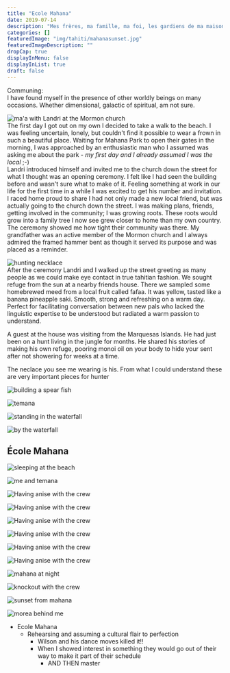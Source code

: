 ```yaml
---
title: "Ecole Mahana"
date: 2019-07-14
description: "Mes frères, ma famille, ma foi, les gardiens de ma maison"
categories: []
featuredImage: "img/tahiti/mahanasunset.jpg"
featuredImageDescription: ""
dropCap: true
displayInMenu: false
displayInList: true
draft: false
---
```


Communing: <br>
    I have found myself in the presence of other worldly beings on many occasions. Whether dimensional, galactic of spiritual, am not sure. <br>


![ma'a with Landri at the Mormon church](/img/tahiti/churchlunch.jpg) <br>
The first day I got out on my own I decided to take a walk to the beach. I was feeling uncertain, lonely, but couldn't find it possible to wear a frown in such a beautiful place. Waiting for Mahana Park to open their gates in the morning, I was approached by an enthusiastic man who I assumed was asking me about the park - _my first day and I already assumed I was the local_ ;-) <br>
Landri introduced himself and invited me to the church down the street for what I thought was an opening ceremony. I felt like I had seen the building before and wasn't sure what to make of it. Feeling something at work in our life for the first time in a while I was excited to get his number and invitation. <br>
I raced home proud to share I had not only made a new local friend, but was actually going to the church down the street. I was making plans, friends, getting involved in the community; I was growing roots. These roots would grow into a family tree I now see grew closer to home than my own country. <br>
The ceremony showed me how tight their community was there. My grandfather was an active member of the Mormon church and I always admired the framed hammer bent as though it served its purpose and was placed as a reminder. <br>


![hunting necklace](/img/tahiti/huntingnecklace.jpg) <br> 
After the ceremony Landri and I walked up the street greeting as many people as we could make eye contact in true tahitian fashion. We sought refuge from the sun at a nearby friends house. There we sampled some homebrewed meed from a local fruit called fafaa. It was yellow, tasted like a banana pineapple saki. Smooth, strong and refreshing on a warm day. Perfect for facilitating conversation between new pals who lacked the linguistic expertise to be understood but radiated a warm passion to understand. <br>

A guest at the house was visiting from the Marquesas Islands. He had just been on a hunt living in the jungle for months. He shared his stories of making his own refuge, pooring monoi oil on your body to hide your sent after not showering for weeks at a time. <br>

The neclace you see me wearing is his. From what I could understand these are very important pieces for hunter

![building a spear fish](/img/tahiti/prepspear.jpg) <br>

![temana](/img/tahiti/temana.jpg) <br>

![standing in the waterfall](/img/tahiti/waterfall.jpg) <br>

![by the waterfall](/img/tahiti/waterswim.jpg) <br>

## École Mahana

![sleeping at the beach](/img/tahiti/beachsleep.gif) <br>

![me and temana](/img/tahiti/temaname.jpg) <br>

![Having anise with the crew](/img/tahiti/wilsonanise.jpg) <br>

![Having anise with the crew](/img/tahiti/wilsonjosua.jpg) <br>

![Having anise with the crew](/img/tahiti/wilsonanise.jpg) <br>

![Having anise with the crew](/img/tahiti/wilsonmorea.jpg) <br>

![Having anise with the crew](/img/tahiti/wkndnight.jpg) <br>

![Having anise with the crew](/img/tahiti/wkndsunset.jpg) <br>

![mahana at night](/img/tahiti/mahananight.jpg) <br>

![knockout with the crew](/img/tahiti/mahanapunch.jpg) <br>

![sunset from mahana](/img/tahiti/mahanasunset.jpg) <br>

![morea behind me](/img/tahiti/islandsight.jpg) <br>

* Ecole Mahana <br>
    * Rehearsing and assuming a cultural flair to perfection <br>
        * Wilson and his dance moves killed it!! <br>
        * When I showed interest in something they would go out of their way to make it part of their schedule <br>
            * AND THEN master <br>